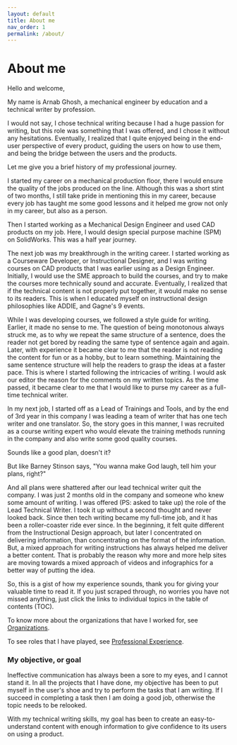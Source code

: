 ```yaml
---
layout: default
title: About me
nav_order: 1
permalink: /about/
---
```

# About me

Hello and welcome,

My name is Arnab Ghosh, a mechanical engineer by education and a technical writer by profession.

 I would not say, I chose technical writing because I had a huge passion for writing, but this role was something that I was offered, and I chose it without any hesitations. Eventually, I realized that I quite enjoyed being in the end-user perspective of every product, guiding the users on how to use them, and being the bridge between the users and the products.

Let me give you a brief history of my professional journey.

I started my career on a mechanical production floor, there I would ensure the quality of the jobs produced on the line. Although this was a short stint of two months, I still take pride in mentioning this in my career, because every job has taught me some good lessons and it helped me grow not only in my career, but also as a person.

Then I started working as a Mechanical Design Engineer and used CAD products on my job. Here, I would design special purpose machine (SPM) on SolidWorks. This was a half year journey.   

The next job was my breakthrough in the writing career. I started working as a Courseware Developer, or Instructional Designer, and I was writing courses on CAD products that I was earlier using as a Design Engineer. Initially, I would use the SME approach to build the courses, and try to make the courses more technically sound and accurate. Eventually, I realized that if the technical content is not properly put together, it would make no sense to its readers. This is when I educated myself on instructional design philosophies like ADDIE, and Gagne's 9 events.

While I was developing courses, we followed a style guide for writing. Earlier, it made no sense to me. The question of being monotonous always struck me, as to why we repeat the same structure of a sentence, does the reader not get bored by reading the same type of sentence again and again. Later, with experience it became clear to me that the reader is not reading the content for fun or as a hobby, but to learn something. Maintaining the same sentence structure will help the readers to grasp the ideas at a faster pace. This is where I started following the intricacies of writing. I would ask our editor the reason for the comments on my written topics. As the time passed, it became clear to me that I would like to purse my career as a full-time technical writer.

In my next job, I started off as a Lead of Trainings and Tools, and by the end of 3rd year in this company I was leading a team of writer that has one tech writer and one translator. So, the story goes in this manner, I was recruited as a course writing expert who would elevate the training methods running in the company and also write some good quality courses.

 

Sounds like a good plan, doesn't it?

But like Barney Stinson says, "You wanna make God laugh, tell him your plans, right?"

 

And all plans were shattered after our lead technical writer quit the company. I was just 2 months old in the company and someone who knew some amount of writing. I was offered (PS: asked to take up) the role of the Lead Technical Writer. I took it up without a second thought and never looked back. Since then tech writing became my full-time job, and it has been a roller-coaster ride ever since. In the beginning, it felt quite different from the Instructional Design approach, but later I concentrated on delivering information, than concentrating on the format of the information. But, a mixed approach for writing instructions has always helped me deliver a better content. That is probably the reason why more and more help sites are moving towards a mixed approach of videos and infographics for a better way of putting the idea.

So, this is a gist of how my experience sounds, thank you for giving your valuable time to read it. If you just scraped through, no worries you have not missed anything, just click the links to individual topics in the table of contents (TOC).

To know more about the organizations that have I worked for, see [Organizations](../docs/companies/companies.md).

To see roles that I have played, see [Professional Experience](../docs/experience.md).

### My objective, or goal

Ineffective communication has always been a sore to my eyes, and I cannot stand it. In all the projects that I have done, my objective has been to put myself in the user's shoe and try to perform the tasks that I am writing. If I succeed in completing a task then I am doing a good job, otherwise the topic needs to be relooked.

With my technical writing skills, my goal has been to create an easy-to-understand content with enough information to give confidence to its users on using a product.
